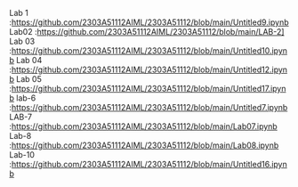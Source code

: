 Lab 1    :https://github.com/2303A51112AIML/2303A51112/blob/main/Untitled9.ipynb
Lab02    :https://github.com/2303A51112AIML/2303A51112/blob/main/LAB-2]
Lab 03   :https://github.com/2303A51112AIML/2303A51112/blob/main/Untitled10.ipynb
Lab 04    :https://github.com/2303A51112AIML/2303A51112/blob/main/Untitled12.ipynb
Lab 05    :https://github.com/2303A51112AIML/2303A51112/blob/main/Untitled17.ipynb
lab-6    :https://github.com/2303A51112AIML/2303A51112/blob/main/Untitled7.ipynb
LAB-7    :https://github.com/2303A51112AIML/2303A51112/blob/main/Lab07.ipynb
Lab-8    :https://github.com/2303A51112AIML/2303A51112/blob/main/Lab08.ipynb
Lab-10   :https://github.com/2303A51112AIML/2303A51112/blob/main/Untitled16.ipynb 
